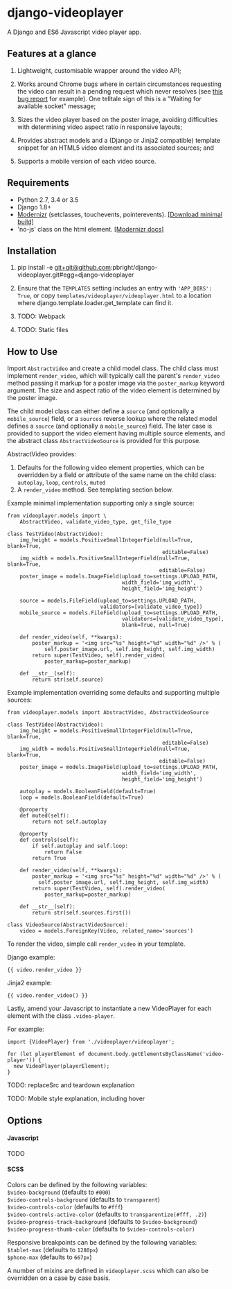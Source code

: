 # django-videoplayer

A Django and ES6 Javascript video player app.

## Features at a glance

1. Lightweight, customisable wrapper around the video API;

2. Works around Chrome bugs where in certain circumstances requesting the video
can result in a pending request which never resolves (see [this bug
report](https://bugs.chromium.org/p/chromium/issues/detail?id=234779)
for example). One telltale sign of this is a "Waiting for available socket"
message;

3. Sizes the video player based on the poster image, avoiding difficulties with
determining video aspect ratio in responsive layouts;

4. Provides abstract models and a (Django or Jinja2 compatible) template
snippet for an HTML5 video element and its associated sources; and

5. Supports a mobile version of each video source.

## Requirements

- Python 2.7, 3.4 or 3.5
- Django 1.8+
- [Modernizr](https://modernizr.com/) (setclasses, touchevents, pointerevents).
  [[Download minimal build]](https://modernizr.com/download?csspointerevents-touchevents-setclasses)
- 'no-js' class on the html element. [[Modernizr docs]](https://modernizr.com/docs#no-js)


## Installation

1. pip install -e git+git@github.com:pbright/django-videoplayer.git#egg=django-videoplayer

2. Ensure that the `TEMPLATES` setting includes an entry with
`'APP_DIRS': True`, or copy `templates/videoplayer/videoplayer.html` to a
location where django.template.loader.get_template can find it.

3. TODO: Webpack

4. TODO: Static files


## How to Use

Import `AbstractVideo` and create a child model class. The child class must
implement `render_video`, which will typically call the parent's `render_video`
method passing it markup for a poster image via the `poster_markup` keyword
argument. The size and aspect ratio of the video element is determined by the
poster image.

The child model class can either define a `source` (and optionally a
`mobile_source`) field, or a `sources` reverse lookup where the related model defines a `source` (and optionally a `mobile_source`) field. The later case
is provided to support the video element having multiple source elements, and
the abstract class `AbstractVideoSource` is provided for this purpose.

AbstractVideo provides:
1. Defaults for the following video element properties, which can be
overridden by a field or attribute of the same name on the child class:
`autoplay`, `loop`, `controls`, `muted`
2. A `render_video` method. See templating section below.

Example minimal implementation supporting only a single source:

```
from videoplayer.models import \
    AbstractVideo, validate_video_type, get_file_type

class TestVideo(AbstractVideo):
    img_height = models.PositiveSmallIntegerField(null=True, blank=True,
                                                  editable=False)
    img_width = models.PositiveSmallIntegerField(null=True, blank=True,
                                                 editable=False)
    poster_image = models.ImageField(upload_to=settings.UPLOAD_PATH,
                                     width_field='img_width',
                                     height_field='img_height')

    source = models.FileField(upload_to=settings.UPLOAD_PATH,
                              validators=[validate_video_type])
    mobile_source = models.FileField(upload_to=settings.UPLOAD_PATH,
                                     validators=[validate_video_type],
                                     blank=True, null=True)

    def render_video(self, **kwargs):
        poster_markup = '<img src="%s" height="%d" width="%d" />' % (
            self.poster_image.url, self.img_height, self.img_width)
        return super(TestVideo, self).render_video(
            poster_markup=poster_markup)

    def __str__(self):
        return str(self.source)
```

Example implementation overriding some defaults and supporting multiple
sources:

```
from videoplayer.models import AbstractVideo, AbstractVideoSource

class TestVideo(AbstractVideo):
    img_height = models.PositiveSmallIntegerField(null=True, blank=True,
                                                  editable=False)
    img_width = models.PositiveSmallIntegerField(null=True, blank=True,
                                                 editable=False)
    poster_image = models.ImageField(upload_to=settings.UPLOAD_PATH,
                                     width_field='img_width',
                                     height_field='img_height')

    autoplay = models.BooleanField(default=True)
    loop = models.BooleanField(default=True)

    @property
    def muted(self):
        return not self.autoplay

    @property
    def controls(self):
        if self.autoplay and self.loop:
            return False
        return True

    def render_video(self, **kwargs):
        poster_markup = '<img src="%s" height="%d" width="%d" />' % (
          self.poster_image.url, self.img_height, self.img_width)
        return super(TestVideo, self).render_video(
            poster_markup=poster_markup)

    def __str__(self):
        return str(self.sources.first())

class VideoSource(AbstractVideoSource):
    video = models.ForeignKey(Video, related_name='sources')
```

To render the video, simple call `render_video` in your template.

Django example:
```
{{ video.render_video }}
```

Jinja2 example:
```
{{ video.render_video() }}
```

Lastly, amend your Javascript to instantiate a new VideoPlayer for each element with the class `.video-player`.

For example:
```
import {VideoPlayer} from './videoplayer/videoplayer';

for (let playerElement of document.body.getElementsByClassName('video-player')) {
  new VideoPlayer(playerElement);
}
```

TODO: replaceSrc and teardown explanation

TODO: Mobile style explanation, including hover

## Options

#### Javascript

TODO

#### SCSS

Colors can be defined by the following variables:  
`$video-background` (defaults to `#000`)  
`$video-controls-background` (defaults to `transparent`)  
`$video-controls-color` (defaults to `#fff`)  
`$video-controls-active-color` (defaults to `transparentize(#fff, .2)`)  
`$video-progress-track-background` (defaults to `$video-background`)  
`$video-progress-thumb-color` (defaults to `$video-controls-color)`  

Responsive breakpoints can be defined by the following variables:  
`$tablet-max` (defaults to `1280px`)  
`$phone-max` (defaults to `667px`)

A number of mixins are defined in `videoplayer.scss` which can also be
overridden on a case by case basis.
